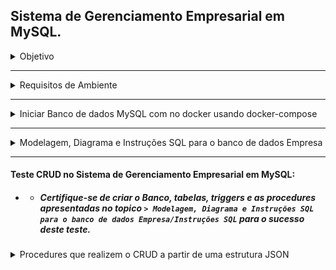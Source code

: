 ## Sistema de Gerenciamento Empresarial em MySQL.

<details><summary>Objetivo</summary>

Desafio 1

Desenvolver um sistema de gerenciamento empresarial em MySQL.
Requisitos.

- Todas as Regras de Negócio, presentes no Anexo 1, devem ser seguidas;
- O banco de dados utilizado deve ser MySQL;
- É necessário o envio da modelagem do esquema do banco de dados;
- É necessário o desenvolvimento de procedures que realizem o CRUD a partir de uma
  estrutura JSON;
- Toda os artefatos (código, arquivos de configuração, desenho da arquitetura...)
  desenvolvidos precisam estar disponíveis em um repositório de versionamento de
  código acessível pelo time de avaliadores;
- Desejáveis
- - Implementação em contêineres Docker (versão 19.03.6 ou superior);
- - Implementação automatizada via Docker-Compose;
- - Desenvolvimento de Testes;
- - Presença de Documentação;
- Critérios de Avaliação
- - Atendimento dos requisitos e Regras de Negócios;
- - Atendimentos dos desejáveis;
- - Clareza e coerência do código;
- - Desempenho da solução;
- - Criatividade
    Observações
- Os requisitos são requisitos funcionais e não funcionais da solução, mas a criatividade
  pode ser exercitada e é encorajada. A inclusão de outras funcionalidades é
  encorajada.

</details>

---

<details><summary>Requisitos de Ambiente</summary>

- Windows10/11
- - WSL2 Ubuntu-20.04
- - - Git
- - - Docker-Compose version 1.25.0
- - - Docker Engine Version: 23.0.3
- - - - MySQL 8.0.32

</details>

---

<details><summary>Iniciar Banco de dados MySQL com no docker usando docker-compose</summary>

### No terminal WSL2 execute os seguintes comandos:

-      git clone https://github.com/guilhermeforprojeto/enterprise_management_MySQL.git

Navegue até a pasta enterprise_management_MySQL:

-      cd enterprise_management_MySQL

Adicione o usuário atual (definido pela variável $USER) ao grupo docker no sistema operacional Linux.

-        sudo usermod -aG docker $USER

Verifique o status do docker, execute:

-      service docker status

- - Se a saída do terminal exibir \* Docker is not running, execute o comando abaixo com privilégios de superusuário (sudo). O comando solicitará a senha do usuário, digite:

- - -        sudo service docker start
- - - - Então vera a seguinte saida do terminal: \* Starting Docker: docker

Navegue até a pasta /docker onde comtém o arquivo `docker-compose.yml` com as configurações da imagem do mysql execute:

-     cd docker
-     docker-compose up -d --build
- -     Saida esperada do terminal:
        Creating network "docker_default" with the default driver
        Creating base-mysql ... done

- <details><summary>Curiosidade docker-compose</summary>
  - O comando docker-compose up -d --build é
  usado para construir e iniciar contêineres de aplicativos com Docker Compose.

  `up`: inicia e constrói os contêineres especificados no arquivo docker-compose.yml.

  `-d`: executa os contêineres em segundo plano (detached mode), ou seja, sem bloquear o terminal.

  `--build`: constrói imagens Docker a partir dos arquivos Dockerfile especificados em cada serviço listado no arquivo docker-compose.yml.
  O arquivo docker-compose.yml é um arquivo YAML que descreve como os contêineres do aplicativo são configurados, incluindo imagens, portas de contêiner e redes.

  O comando docker-compose up é geralmente usado no diretório onde o arquivo docker-compose.yml está localizado. Ele lê o arquivo docker-compose.yml e cria ou inicia os contêineres especificados nele. A opção -d é usada para iniciar os contêineres em segundo plano. A opção --build é usada para garantir que as imagens dos contêineres sejam reconstruídas sempre que houver alterações nos arquivos Dockerfile.

  Em resumo, o comando docker-compose up -d --build inicia e constrói os contêineres do aplicativo especificados no arquivo docker-compose.yml em segundo plano e garante que as imagens dos contêineres sejam sempre reconstruídas a partir dos arquivos Dockerfile.

</details>

---

<details><summary>Modelagem, Diagrama e Instruções SQL para o banco de dados Empresa </summary>

- A modelagem foi realizada utilizando a plataforma <a href=" https://app.diagrams.net/"> https://app.diagrams.net/ </a>. Para visualizar o modelo, você pode utilizar a extensão Drawio Preview no VS Code ou importar para app.diagrams.net o arquivo "database_schema_modeling.drawio" presente na pasta `"/docs/"` deste repositório.

- Imagem do diagrama gerada pelo DBeaver:

- - <details><summary><a>Expandir imagem <a></summary>

    ![Diagrama_Empresa.png](/docs/Diagrama_Empresa.png)

    </details>

- <details>
    <summary>Instruções  SQL</summary>

  Criar Tabelas

  As instruções estão presentes no arquivo

          /mysql/consoleScripts/QUERY/criar_tabelas.sql

  Criar Triggers

  Estão presentes nas pasta

          /mysql/consoleScripts/TRIGGERS

  Criar Procedures

  Estão presentes nas pasta

          /mysql/consoleScripts/PROCEDURES

    </details>
  </details>

---

#### Teste CRUD no Sistema de Gerenciamento Empresarial em MySQL:

- - ##### Certifique-se de criar o Banco, tabelas, triggers e as procedures apresentadas no topico `> Modelagem, Diagrama e Instruções SQL para o banco de dados Empresa/Instruções SQL` para o sucesso deste teste.

<details><summary>Procedures que realizem o CRUD a partir de uma estrutura JSON</summary>

- Conecte-se ao banco de dados Empresa e execute as instruções SQL

#### Criando o CRUD (Create, Read, Update e Delete)

Aqui esta um exemplo simples, para fazer o crud em formato json em todas tabelas, pdoe conferir as Procedures presentes em `/mysql/consoleScripts/PROCEDURES `.
Nesse exemplo vamos usar a tabela Departamento por não depender de outra tabela para ser criada. Este exemplo foi feito após as instruções passadas.

- Conectado ao Banco empresa, siga as intruções SQL para fazer o CRUD em fromato JSON
- Confirme se a Procedure que vamos testar está criada executando o comando a baixo:
- - `SHOW CREATE PROCEDURE departamento_crud;`

  - - Conjunto de resultados esperado:

          |Procedure        |sql_mode                                                                                                             |Create     Procedure                                                                                                                                                                                                                                               |character_set_client|collation_connection|Database Collation|
            +-----------------+---------------------------------------------------------------------------------------------------------------------+---------------------------------------------------------------------------------------------------------------------------------------------------------------------------------------------------------------------------------------------------------------+--------------------+--------------------+------------------+
          |departamento_crud|ONLY_FULL_GROUP_BY,STRICT_TRANS_TABLES,NO_ZERO_IN_DATE,NO_ZERO_DATE,ERROR_FOR_DIVISION_BY_ZERO,NO_ENGINE_SUBSTITUTION|CREATE DEFINER=`root`@`%` PROCEDURE `departamento_crud`(¶  IN json_str TEXT,¶  IN op VARCHAR(10)¶)¶BEGIN¶  IF op = 'insert' THEN¶    INSERT INTO Departamento(Nome_Departamento) VALUES(JSON_EXTRACT(json_str, '$.Nome_Departamento'));¶  ELSEIF op = 'update' |utf8mb4             |utf8mb4_0900_ai_ci  |utf8mb4_0900_ai_ci|

- Confirme se a tabela esta limpa:

  - `SELECT * from Departamento;`

  - - Conjunto de resultados esperado: (Tabela Limpa)

          |ID_Departamento|Nome_Departamento|
          +---------------+-----------------+

<details><summary>C</summary>

CREATE

`CALL departamento_crud('{"Nome_Departamento": "DBA"}', 'insert');`

Verifique se foi criado executando:

`SELECT * from Departamento;`

Conjunto de resultados esperado:

      |ID_Departamento|Nome_Departamento|
      +---------------+-----------------+
      |              1|"DBA"            |

  </details>

<details><summary>R</summary>
      READ

    Conjunto de resultados esperado:

    `CALL departamento_crud('{"ID_Departamento": 1}', 'read');`

    Conjunto de resultados esperado:

        |ID_Departamento|Nome_Departamento|
        +---------------+-----------------+
        |              1|"DBA"            |

  </details>

<details><summary>U</summary>
      READ

    `CALL departamento_crud('{"ID_Departamento": 1, "Nome_Departamento": "BACKEND"}', 'update');`

    Conjunto de resultados esperado:

        |ID_Departamento|Nome_Departamento|
        +---------------+-----------------+
        |              1|"BACKEND"        |

    Verifique se foi se foi atualizado executando:

    `SELECT * from Departamento;`

    Conjunto de resultados esperado:

        |ID_Departamento|Nome_Departamento|
        +---------------+-----------------+
        |              1|"BACKEND"        |

  </details>

 <details>
 <summary>D</summary>
      DELETE

    `CALL departamento_crud('{"ID_Departamento": 1}', 'delete');`

    Verifique se foi se foi deletado executando:

    `SELECT * from Departamento;`

    Conjunto de resultados esperado:

        |ID_Departamento|Nome_Departamento|
        +---------------+-----------------+

  </details>
